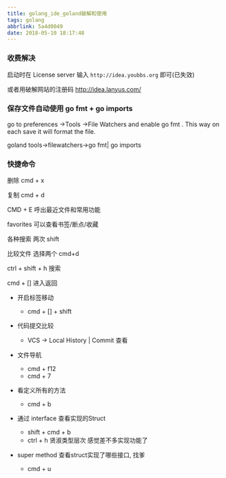 ```yaml
---
title: golang_ide_goland破解和使用
tags: golang
abbrlink: 5a4d0049
date: 2018-05-10 18:17:48
---
```



### 收费解决

启动时在 License server 输入  `http://idea.youbbs.org` 即可(已失效)

或者用破解网站的注册码 http://idea.lanyus.com/


### 保存文件自动使用 go fmt + go imports
go to preferences ->Tools ->File Watchers and enable go fmt . This way on each save it will format the file.


goland tools->filewatchers->go fmt| go imports

<!-- more -->
### 快捷命令

删除 cmd + x

复制 cmd + d

CMD + E 呼出最近文件和常用功能

favorites 可以查看书签/断点/收藏

各种搜索 两次 shift

比较文件 选择两个 cmd+d

ctrl + shift + h 搜索

cmd + [] 进入返回

+ 开启标签移动
	-  cmd + [] + shift

+ 代码提交比较
	- VCS -> Local History | Commit 查看

+ 文件导航 
	- cmd + f12 
	- cmd + 7

+ 看定义所有的方法 
	- cmd + b

+ 通过 interface 查看实现的Struct   
	- shift + cmd + b 
	- ctrl + h 贤淑类型层次  感觉差不多实现功能了

+ super method  查看struct实现了哪些接口, 找爹
	- cmd + u





